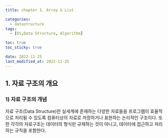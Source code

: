 ```yaml
---
title: chapter 1. Array & List

categories:
  - datastructure
tags:
  - [DS,Data Structure, Algorithm]

toc: true
toc_sticky: true

date: 2022-11-25
last_modified_at: 2022-11-25 
---
```


## 1. 자료 구조의 개요
### 1) 자료 구조의 개념

자료 구조(Data Structure)란 실세계에 존재하는 다양한 자료들을 프로그램이 효율적으로 처리될 수 있도록 컴퓨터상의 자료로 저장하거나 표현하는 논리적인 구조이다. 또한 각각의 자료구조는
데이터의 형식만 규제하는 것이 아니고, 데이터에 접근하고 처리하는 규칙을 포함한다.
